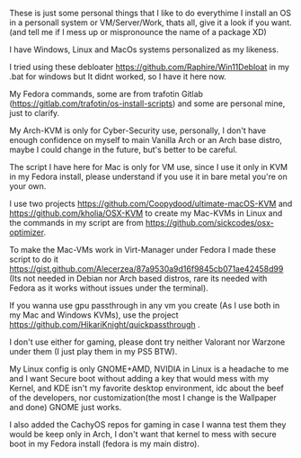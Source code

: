 These is just some personal things that I like to do everythime I install an OS in a personall system or VM/Server/Work, thats all, give it a look if you want.(and tell me if I mess up or mispronounce the name of a package XD)

I have Windows, Linux and MacOs systems personalized as my likeness.

I tried using these debloater https://github.com/Raphire/Win11Debloat in my .bat for windows but It didnt worked, so I have it here now.

My Fedora commands, some are from trafotin Gitlab (https://gitlab.com/trafotin/os-install-scripts) and some are personal mine, just to clarify.

My Arch-KVM is only for Cyber-Security use, personally, I don't have enough confidence on myself to main Vanilla Arch or an Arch base distro, maybe I could change in the future, but's better to be careful.

The script I have here for Mac is only for VM use, since I use it only in KVM in my Fedora install, please understand if you use it in bare metal you're on your own.

I use two projects https://github.com/Coopydood/ultimate-macOS-KVM and https://github.com/kholia/OSX-KVM to create my Mac-KVMs in Linux and the commands in my script are from https://github.com/sickcodes/osx-optimizer.

To make the Mac-VMs work in Virt-Manager under Fedora I made these script to do it https://gist.github.com/Alecerzea/87a9530a9d16f9845cb071ae42458d99 (Its not needed in Debian nor Arch based distros, rare its needed with Fedora as it works without issues under the terminal).

If you wanna use gpu passthrough in any vm you create (As I use both in my Mac and Windows KVMs), use the project https://github.com/HikariKnight/quickpassthrough .

I don't use either for gaming, please dont try neither Valorant nor Warzone under them (I just play them in my PS5 BTW).

My Linux config is only GNOME+AMD, NVIDIA in Linux is a headache to me  and I want Secure boot without adding a key that would mess with my Kernel, and KDE isn't my favorite desktop environment, idc about the beef of the developers, nor customization(the most I change is the Wallpaper and done) GNOME just works.

I also added the CachyOS repos for gaming in case I wanna test them they would be keep only in Arch, I don't want that kernel to mess with secure boot in my Fedora install (fedora is my main distro).
